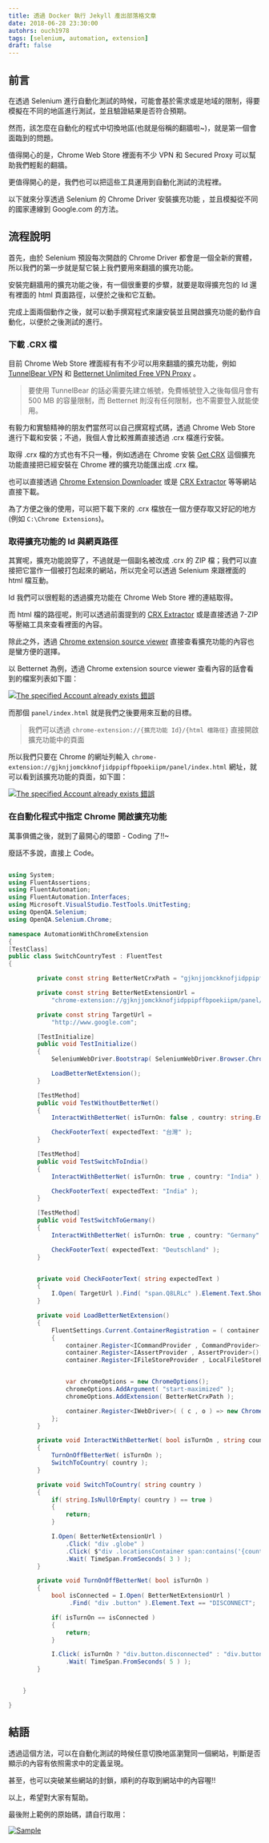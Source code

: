 ```yaml
---
title: 透過 Docker 執行 Jekyll 產出部落格文章
date: 2018-06-28 23:30:00
autohrs: ouch1978
tags: [selenium, automation, extension]
draft: false
---
```


## 前言

在透過 Selenium 進行自動化測試的時候，可能會基於需求或是地域的限制，得要模擬在不同的地區進行測試，並且驗證結果是否符合預期。

然而，該怎麼在自動化的程式中切換地區(也就是俗稱的翻牆啦~)，就是第一個會面臨到的問題。

值得開心的是，Chrome Web Store 裡面有不少 VPN 和 Secured Proxy 可以幫助我們輕鬆的翻牆。

更值得開心的是，我們也可以把這些工具運用到自動化測試的流程裡。

以下就來分享透過 Selenium 的 Chrome Driver 安裝擴充功能 ，並且模擬從不同的國家連線到 Google.com 的方法。

<!--truncate-->

## 流程說明

首先，由於 Selenium 預設每次開啟的 Chrome Driver 都會是一個全新的實體，所以我們的第一步就是幫它裝上我們要用來翻牆的擴充功能。

安裝完翻牆用的擴充功能之後，有一個很重要的步驟，就要是取得擴充包的 Id 還有裡面的 html 頁面路徑，以便於之後和它互動。

完成上面兩個動作之後，就可以動手撰寫程式來讓安裝並且開啟擴充功能的動作自動化，以便於之後測試的進行。

### 下載 .CRX 檔

目前 Chrome Web Store 裡面經有有不少可以用來翻牆的擴充功能，例如 [TunnelBear VPN][link-01] 和 [Betternet Unlimited Free VPN Proxy][link-02] 。

[link-01]: https://chrome.google.com/webstore/detail/tunnelbear-vpn/omdakjcmkglenbhjadbccaookpfjihpa "TunnelBear VPN"
[link-02]: https://chrome.google.com/webstore/detail/betternet-unlimited-free/gjknjjomckknofjidppipffbpoekiipm "Betternet Unlimited Free VPN Proxy"

> 要使用 TunnelBear 的話必需要先建立帳號，免費帳號登入之後每個月會有 500 MB 的容量限制，而 Betternet 則沒有任何限制，也不需要登入就能使用。

有毅力和實驗精神的朋友們當然可以自己撰寫程式碼，透過 Chrome Web Store 進行下載和安裝；不過，我個人會比較推薦直接透過 .crx 檔進行安裝。

取得 .crx 檔的方式也有不只一種，例如透過在 Chrome 安裝 [Get CRX][link-03] 這個擴充功能直接把已經安裝在 Chrome 裡的擴充功能匯出成 .crx 檔。

[link-03]: https://chrome.google.com/webstore/detail/get-crx/dijpllakibenlejkbajahncialkbdkjc "Get CRX Chrome Extension"

也可以直接透過 [Chrome Extension Downloader][link-04] 或是 [CRX Extractor][link-05] 等等網站直接下載。

[link-04]: https://chrome-extension-downloader.com/ "Chrome Extension Downloader"
[link-05]: http://crxextractor.com/ "CRX Extractor"

為了方便之後的使用，可以把下載下來的 .crx 檔放在一個方便存取又好記的地方(例如 `C:\Chrome Extensions`)。

### 取得擴充功能的 Id 與網頁路徑

其實呢，擴充功能說穿了，不過就是一個副名被改成 .crx 的 ZIP 檔；我們可以直接把它當作一個被打包起來的網站，所以完全可以透過 Selenium 來跟裡面的 html 檔互動。

Id 我們可以很輕鬆的透過擴充功能在 Chrome Web Store 裡的連結取得。

而 html 檔的路徑呢，則可以透過前面提到的 [CRX Extractor][link-05] 或是直接透過 7-ZIP 等壓縮工具來查看裡面的內容。

除此之外，透過 [Chrome extension source viewer][link-06] 直接查看擴充功能的內容也是蠻方便的選擇。

[link-06]: https://chrome.google.com/webstore/detail/chrome-extension-source-v/jifpbeccnghkjeaalbbjmodiffmgedin "Chrome extension source viewer"

以 Betternet 為例，透過 Chrome extension source viewer 查看內容的話會看到的檔案列表如下圖：

[![The specified Account already exists 錯誤][image-01]][image-01]

[image-01]: 01-view-contents-with-chrome-extension-source-viewer.png "透過 Chrome extension source viewer 查看 Betternet 擴充功能的內容"

而那個 `panel/index.html` 就是我們之後要用來互動的目標。

> 我們可以透過 `chrome-extension://{擴充功能 Id}/{html 檔路徑}` 直接開啟擴充功能中的頁面

所以我們只要在 Chrome 的網址列輸入 `chrome-extension://gjknjjomckknofjidppipffbpoekiipm/panel/index.html` 網址，就可以看到該擴充功能的頁面，如下圖：

[![The specified Account already exists 錯誤][image-02]][image-02]

[image-02]: 02-browse-extension-page-with-url.png "透過網址直接開啟擴充功能的頁面"

### 在自動化程式中指定 Chrome 開啟擴充功能

萬事俱備之後，就到了最開心的環節 - Coding 了!!~

廢話不多說，直接上 Code。

```csharp title="SwitchCountryTest.cs"

using System;
using FluentAssertions;
using FluentAutomation;
using FluentAutomation.Interfaces;
using Microsoft.VisualStudio.TestTools.UnitTesting;
using OpenQA.Selenium;
using OpenQA.Selenium.Chrome;

namespace AutomationWithChromeExtension
{
[TestClass]
public class SwitchCountryTest : FluentTest
{

        private const string BetterNetCrxPath = "gjknjjomckknofjidppipffbpoekiipm.crx";

        private const string BetterNetExtensionUrl =
            "chrome-extension://gjknjjomckknofjidppipffbpoekiipm/panel/index.html";

        private const string TargetUrl =
            "http://www.google.com";

        [TestInitialize]
        public void TestInitialize()
        {
            SeleniumWebDriver.Bootstrap( SeleniumWebDriver.Browser.Chrome , TimeSpan.FromSeconds( 15 ) );

            LoadBetterNetExtension();
        }

        [TestMethod]
        public void TestWithoutBetterNet()
        {
            InteractWithBetterNet( isTurnOn: false , country: string.Empty );

            CheckFooterText( expectedText: "台灣" );
        }

        [TestMethod]
        public void TestSwitchToIndia()
        {
            InteractWithBetterNet( isTurnOn: true , country: "India" );

            CheckFooterText( expectedText: "India" );
        }

        [TestMethod]
        public void TestSwitchToGermany()
        {
            InteractWithBetterNet( isTurnOn: true , country: "Germany" );

            CheckFooterText( expectedText: "Deutschland" );
        }


        private void CheckFooterText( string expectedText )
        {
            I.Open( TargetUrl ).Find( "span.Q8LRLc" ).Element.Text.Should().Be( expectedText );
        }

        private void LoadBetterNetExtension()
        {
            FluentSettings.Current.ContainerRegistration = ( container ) =>
            {
                container.Register<ICommandProvider , CommandProvider>();
                container.Register<IAssertProvider , AssertProvider>();
                container.Register<IFileStoreProvider , LocalFileStoreProvider>();


                var chromeOptions = new ChromeOptions();
                chromeOptions.AddArgument( "start-maximized" );
                chromeOptions.AddExtension( BetterNetCrxPath );

                container.Register<IWebDriver>( ( c , o ) => new ChromeDriver( chromeOptions ) );
            };
        }

        private void InteractWithBetterNet( bool isTurnOn , string country )
        {
            TurnOnOffBetterNet( isTurnOn );
            SwitchToCountry( country );
        }

        private void SwitchToCountry( string country )
        {
            if( string.IsNullOrEmpty( country ) == true )
            {
                return;
            }

            I.Open( BetterNetExtensionUrl )
                .Click( "div .globe" )
                .Click( $"div .locationsContainer span:contains('{country}')" )
                .Wait( TimeSpan.FromSeconds( 3 ) );
        }

        private void TurnOnOffBetterNet( bool isTurnOn )
        {
            bool isConnected = I.Open( BetterNetExtensionUrl )
                 .Find( "div .button" ).Element.Text == "DISCONNECT";

            if( isTurnOn == isConnected )
            {
                return;
            }

            I.Click( isTurnOn ? "div.button.disconnected" : "div.button.connected" )
                .Wait( TimeSpan.FromSeconds( 5 ) );
        }


    }

}

```

## 結語

透過這個方法，可以在自動化測試的時候任意切換地區瀏覽同一個網站，判斷是否顯示的內容有依照需求中的定義呈現。

甚至，也可以突破某些網站的封鎖，順利的存取到網站中的內容喔!!

以上，希望對大家有幫助。

最後附上範例的原始碼，請自行取用：

[![Sample](/img/source-code.png)](https://github.com/Ouch1978/AutomationWithChromeExtension)
